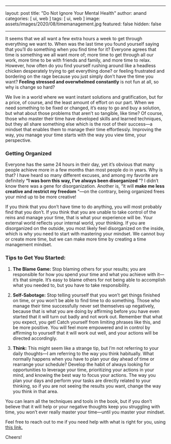 
---
layout: post
title:  "Do Not Ignore Your Mental Health"
author: anand
categories: [ ui, web ]
tags: [ ui, web ]
image: assets/images/2020/08/timemanagement.jpg
featured: false
hidden: false

---


It seems that we all want a few extra hours a week to get through everything we
want to. When was the last time you found yourself saying that you’ll do something
when you find time for it? Everyone agrees that time is something we all want more
of; more time to get through all our work, more time to be with friends and family,
and more time to relax. However, how often do you find yourself rushing around like
a headless chicken desperately trying to get everything done? or feeling frustrated
and bordering on the rage because you just simply don’t have the time you want?
<strong>Feeling stressed and overwhelmed constantly</strong> is not fun at all, so why is change so hard? 

We live in a world where we want instant solutions and gratification, but for a price,
of course, and the least amount of effort on our part. When we need something to
be fixed or changed, it’s easy to go and buy a solution, but what about those
problems that aren’t so tangible, like time? Of course, those who master their time
have developed skills and learned techniques, but they all share something else
which is the root of their success—a mindset that enables them to manage their
time effortlessly. Improving the way, you manage your time starts with the way you
view time, your perspective.

###  Getting Organized

Everyone has the same 24 hours in their day, yet it’s obvious that many people
achieve more in a few months than most people do in years. Why is that? I have
heard so many different excuses, and among my favorite are definitely <strong>“I was born
this way, I’ve always been disorganized </strong>“? I didn’t know there was a gene for
disorganization. Another is, “it will <strong>make me less creative and restrict my freedom</strong>
“—on the contrary, being organized frees your mind up to be more creative!

If you think that you don’t have time to do anything, you will most probably find that
you don’t. If you think that you are unable to take control of the reins and manage
your time, that is what your experience will be. Your external world reflects your
internal world, your thinking. If you are disorganized on the outside, you most likely
feel disorganized on the inside, which is why you need to start with mastering your
mindset. We cannot buy or create more time, but we can make more time by
creating a time management mindset.

### Tips to Get You Started:

1. <strong>The Blame Game:</strong> Stop blaming others for your results; you are
responsible for how you spend your time and what you achieve with it—it’s
that simple. It’s easy to blame others for not being able to accomplish what
you needed to, but you have to take responsibility.

2. <strong>Self-Sabotage:</strong> Stop telling yourself that you won’t get things finished on
time, or you won’t be able to find time to do something. Those who manage
their time successfully never set themselves up negatively, because that is
what you are doing by affirming before you have even started that it will turn
out badly and not work out. Remember that what you expect, you get! Catch
yourself from limiting phrases like this, and be more positive. You will feel
more empowered and in control by affirming to yourself that it will work out
well, and your actions will be directed accordingly.

3. <strong>Think:</strong> This might seem like a strange tip, but I’m not referring to your daily
thoughts—I am referring to the way you think habitually. What normally
happens when you have to plan your day ahead of time or rearrange your
schedule? Develop the habit of always looking for opportunities to leverage
your time, prioritizing your actions in your mind, and knowing the best way
to focus your actions. The way you plan your days and perform your tasks
are directly related to your thinking, so if you are not seeing the results you
want, change the way you think in that area.

You can learn all the techniques and tools in the book, but if you don’t believe that it
will help or your negative thoughts keep you struggling with time, you won’t ever
really master your time—until you master your mindset.

Feel free to reach out to me if you need help with what is right for you, using <a href="https://www.calendly.com/ahyconsulting/book" target="\_blank">this link.</a>

Cheers!
